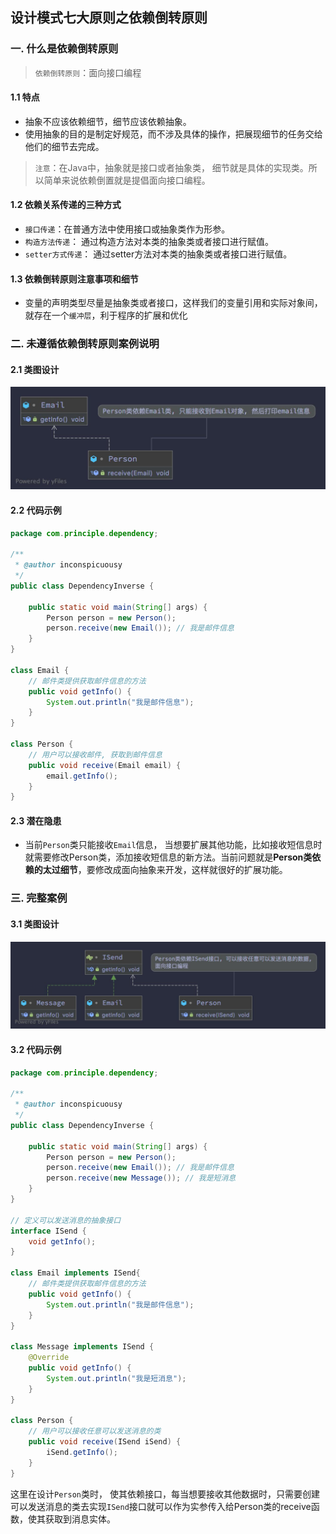 ## 设计模式七大原则之依赖倒转原则

### 一. 什么是依赖倒转原则

> `依赖倒转原则`：面向接口编程

#### 1.1 特点

- 抽象不应该依赖细节，细节应该依赖抽象。
- 使用抽象的目的是制定好规范，而不涉及具体的操作，把展现细节的任务交给他们的细节去完成。

> `注意`：在Java中，抽象就是接口或者抽象类， 细节就是具体的实现类。所以简单来说依赖倒置就是提倡面向接口编程。

#### 1.2 依赖关系传递的三种方式

- `接口传递`：在普通方法中使用接口或抽象类作为形参。
- `构造方法传递`： 通过构造方法对本类的抽象类或者接口进行赋值。
- `setter方式传递`： 通过setter方法对本类的抽象类或者接口进行赋值。

#### 1.3 依赖倒转原则注意事项和细节

- 变量的声明类型尽量是抽象类或者接口，这样我们的变量引用和实际对象间，就存在一个`缓冲层`，利于程序的扩展和优化

### 二. 未遵循依赖倒转原则案例说明

#### 2.1 类图设计

![](https://raw.githubusercontent.com/inconspicuousy/image/master/%E8%AE%BE%E8%AE%A1%E6%A8%A1%E5%BC%8F/%E4%BE%9D%E8%B5%96%E5%80%92%E7%BD%AE1.jpg)

#### 2.2 代码示例

```java
package com.principle.dependency;

/**
 * @author inconspicuousy
 */
public class DependencyInverse {

    public static void main(String[] args) {
        Person person = new Person();
        person.receive(new Email()); // 我是邮件信息
    }
}

class Email {
    // 邮件类提供获取邮件信息的方法
    public void getInfo() {
        System.out.println("我是邮件信息");
    }
}

class Person {
    // 用户可以接收邮件, 获取到邮件信息
    public void receive(Email email) {
        email.getInfo();
    }
}
```

#### 2.3 潜在隐患

- 当前`Person`类只能接收`Email`信息， 当想要扩展其他功能，比如接收短信息时就需要修改Person类，添加接收短信息的新方法。当前问题就是**Person类依赖的太过细节**，要修改成面向抽象来开发，这样就很好的扩展功能。

### 三. 完整案例

#### 3.1 类图设计

![](https://raw.githubusercontent.com/inconspicuousy/image/master/%E8%AE%BE%E8%AE%A1%E6%A8%A1%E5%BC%8F/%E4%BE%9D%E8%B5%96%E5%80%92%E7%BD%AE2.jpg)

#### 3.2 代码示例

```java
package com.principle.dependency;

/**
 * @author inconspicuousy
 */
public class DependencyInverse {

    public static void main(String[] args) {
        Person person = new Person();
        person.receive(new Email()); // 我是邮件信息
        person.receive(new Message()); // 我是短消息
    }
}

// 定义可以发送消息的抽象接口
interface ISend {
    void getInfo();
}

class Email implements ISend{
    // 邮件类提供获取邮件信息的方法
    public void getInfo() {
        System.out.println("我是邮件信息");
    }
}

class Message implements ISend {
    @Override
    public void getInfo() {
        System.out.println("我是短消息");
    }
}

class Person {
    // 用户可以接收任意可以发送消息的类
    public void receive(ISend iSend) {
        iSend.getInfo();
    }
}
```

这里在设计`Person`类时， 使其依赖接口，每当想要接收其他数据时，只需要创建可以发送消息的类去实现`ISend`接口就可以作为实参传入给Person类的receive函数，使其获取到消息实体。

